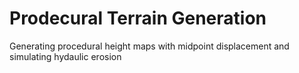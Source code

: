 # Prodecural Terrain Generation
Generating procedural height maps with midpoint displacement and simulating hydaulic erosion
